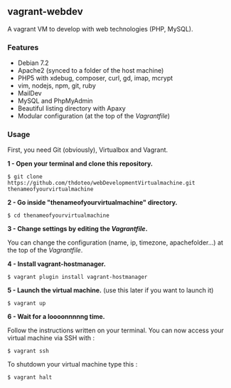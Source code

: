 ## vagrant-webdev

A vagrant VM to develop with web technologies (PHP, MySQL).

### Features

- Debian 7.2
- Apache2 (synced to a folder of the host machine)
- PHP5 with xdebug, composer, curl, gd, imap, mcrypt
- vim, nodejs, npm, git, ruby
- MailDev
- MySQL and PhpMyAdmin
- Beautiful listing directory with Apaxy 
- Modular configuration (at the top of the *Vagrantfile*)

### Usage

First, you need Git (obviously), Virtualbox and Vagrant.

**1 - Open your terminal and clone this repository.**

	$ git clone https://github.com/thdoteo/webDevelopmentVirtualmachine.git thenameofyourvirtualmachine

**2 - Go inside "thenameofyourvirtualmachine" directory.**

	$ cd thenameofyourvirtualmachine

**3 - Change settings by editing the *Vagrantfile*.**

You can change the configuration (name, ip, timezone, apachefolder...) at the top of the *Vagrantfile*.

**4 - Install vagrant-hostmanager.**

	$ vagrant plugin install vagrant-hostmanager

**5 - Launch the virtual machine.** (use this later if you want to launch it)

	$ vagrant up

**6 - Wait for a loooonnnnng time.**
	
Follow the instructions written on your terminal. You can now access your virtual machine via SSH with :

	$ vagrant ssh

To shutdown your virtual machine type this :

	$ vagrant halt